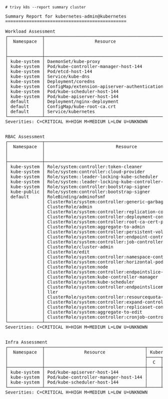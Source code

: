 ```
# trivy k8s --report summary cluster
```
<pre>
Summary Report for kubernetes-admin@kubernetes
==============================================

Workload Assessment
┌─────────────┬──────────────────────────────────────────────┬──────────────────────────┬────────────────────┬───────────────────┐
│  Namespace  │                   Resource                   │     Vulnerabilities      │ Misconfigurations  │      Secrets      │
│             │                                              ├────┬─────┬─────┬─────┬───┼───┬───┬───┬────┬───┼───┬───┬───┬───┬───┤
│             │                                              │ C  │  H  │  M  │  L  │ U │ C │ H │ M │ L  │ U │ C │ H │ M │ L │ U │
├─────────────┼──────────────────────────────────────────────┼────┼─────┼─────┼─────┼───┼───┼───┼───┼────┼───┼───┼───┼───┼───┼───┤
│ kube-system │ DaemonSet/kube-proxy                         │    │     │     │     │   │   │ 2 │ 4 │ 10 │   │   │   │   │   │   │
│ kube-system │ Pod/kube-controller-manager-host-144         │    │     │     │     │   │   │ 1 │ 3 │ 8  │   │   │   │   │   │   │
│ kube-system │ Pod/etcd-host-144                            │    │     │     │     │   │   │ 1 │ 3 │ 7  │   │   │   │   │   │   │
│ kube-system │ Service/kube-dns                             │    │     │     │     │   │   │   │ 1 │    │   │   │   │   │   │   │
│ kube-system │ Deployment/coredns                           │    │     │     │     │   │   │   │ 3 │ 5  │   │   │   │   │   │   │
│ kube-system │ ConfigMap/extension-apiserver-authentication │    │     │     │     │   │   │ 1 │   │    │   │   │   │   │   │   │
│ kube-system │ Pod/kube-scheduler-host-144                  │    │     │     │     │   │   │ 1 │ 3 │ 8  │   │   │   │   │   │   │
│ kube-system │ Pod/kube-apiserver-host-144                  │    │     │     │     │   │   │ 1 │ 3 │ 9  │   │   │   │   │   │   │
│ default     │ Deployment/nginx-deployment                  │ 57 │ 125 │ 116 │ 165 │ 7 │   │   │ 2 │ 11 │   │   │   │   │   │   │
│ default     │ ConfigMap/kube-root-ca.crt                   │    │     │     │     │   │   │   │   │ 1  │   │   │   │   │   │   │
│ default     │ Service/kubernetes                           │    │     │     │     │   │   │   │   │ 1  │   │   │   │   │   │   │
└─────────────┴──────────────────────────────────────────────┴────┴─────┴─────┴─────┴───┴───┴───┴───┴────┴───┴───┴───┴───┴───┴───┘
Severities: C=CRITICAL H=HIGH M=MEDIUM L=LOW U=UNKNOWN


RBAC Assessment
┌─────────────┬──────────────────────────────────────────────────────────────┬───────────────────┐
│  Namespace  │                           Resource                           │  RBAC Assessment  │
│             │                                                              ├───┬───┬───┬───┬───┤
│             │                                                              │ C │ H │ M │ L │ U │
├─────────────┼──────────────────────────────────────────────────────────────┼───┼───┼───┼───┼───┤
│ kube-system │ Role/system:controller:token-cleaner                         │ 1 │   │   │   │   │
│ kube-system │ Role/system:controller:cloud-provider                        │   │   │ 1 │   │   │
│ kube-system │ Role/system::leader-locking-kube-scheduler                   │   │   │ 1 │   │   │
│ kube-system │ Role/system::leader-locking-kube-controller-manager          │   │   │ 1 │   │   │
│ kube-system │ Role/system:controller:bootstrap-signer                      │ 1 │   │   │   │   │
│ kube-public │ Role/system:controller:bootstrap-signer                      │   │   │ 1 │   │   │
│ default     │ RoleBinding/adminofsmf                                       │   │   │   │ 1 │   │
│             │ ClusterRole/system:controller:generic-garbage-collector      │ 1 │   │   │   │   │
│             │ ClusterRole/admin                                            │ 3 │ 7 │ 1 │   │   │
│             │ ClusterRole/system:controller:replication-controller         │   │ 1 │   │   │   │
│             │ ClusterRole/system:controller:deployment-controller          │   │ 2 │   │   │   │
│             │ ClusterRole/system:controller:root-ca-cert-publisher         │   │   │ 1 │   │   │
│             │ ClusterRole/system:aggregate-to-admin                        │ 1 │   │   │   │   │
│             │ ClusterRole/system:controller:persistent-volume-binder       │ 1 │ 2 │   │   │   │
│             │ ClusterRole/system:controller:endpoint-controller            │   │ 1 │   │   │   │
│             │ ClusterRole/system:controller:job-controller                 │   │ 1 │   │   │   │
│             │ ClusterRole/cluster-admin                                    │ 2 │   │   │   │   │
│             │ ClusterRole/edit                                             │ 2 │ 7 │ 1 │   │   │
│             │ ClusterRole/system:controller:namespace-controller           │ 1 │   │   │   │   │
│             │ ClusterRole/system:controller:horizontal-pod-autoscaler      │ 2 │   │   │   │   │
│             │ ClusterRole/system:node                                      │ 1 │   │   │   │   │
│             │ ClusterRole/system:controller:endpointslice-controller       │   │ 1 │   │   │   │
│             │ ClusterRole/system:kube-controller-manager                   │ 5 │ 2 │   │   │   │
│             │ ClusterRole/system:kube-scheduler                            │   │ 2 │   │   │   │
│             │ ClusterRole/system:controller:endpointslicemirroring-contro- │   │ 1 │   │   │   │
│             │ ller                                                         │   │   │   │   │   │
│             │ ClusterRole/system:controller:resourcequota-controller       │ 1 │   │   │   │   │
│             │ ClusterRole/system:controller:expand-controller              │ 1 │   │   │   │   │
│             │ ClusterRole/system:controller:replicaset-controller          │   │ 1 │   │   │   │
│             │ ClusterRole/system:aggregate-to-edit                         │ 2 │ 7 │ 1 │   │   │
│             │ ClusterRole/system:controller:cronjob-controller             │   │ 2 │   │   │   │
└─────────────┴──────────────────────────────────────────────────────────────┴───┴───┴───┴───┴───┘
Severities: C=CRITICAL H=HIGH M=MEDIUM L=LOW U=UNKNOWN


Infra Assessment
┌─────────────┬──────────────────────────────────────┬─────────────────────────────┐
│  Namespace  │               Resource               │ Kubernetes Infra Assessment │
│             │                                      ├─────┬─────┬─────┬─────┬─────┤
│             │                                      │  C  │  H  │  M  │  L  │  U  │
├─────────────┼──────────────────────────────────────┼─────┼─────┼─────┼─────┼─────┤
│ kube-system │ Pod/kube-apiserver-host-144          │     │     │ 1   │ 7   │     │
│ kube-system │ Pod/kube-controller-manager-host-144 │     │     │     │ 3   │     │
│ kube-system │ Pod/kube-scheduler-host-144          │     │     │     │ 1   │     │
└─────────────┴──────────────────────────────────────┴─────┴─────┴─────┴─────┴─────┘
Severities: C=CRITICAL H=HIGH M=MEDIUM L=LOW U=UNKNOWN


</pre>